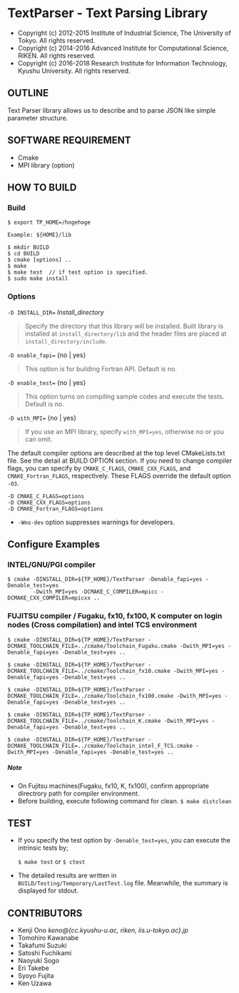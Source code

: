 # TextParser - Text Parsing Library

- Copyright (c) 2012-2015 Institute of Industrial Science, The University of Tokyo. All rights reserved.
- Copyright (c) 2014-2016 Advanced Institute for Computational Science, RIKEN. All rights reserved.
- Copyright (c) 2016-2018 Research Institute for Information Technology, Kyushu University. All rights reserved.


## OUTLINE
Text Parser library allows us to describe and to parse JSON like simple parameter structure.


## SOFTWARE REQUIREMENT
- Cmake
- MPI library (option)


## HOW TO BUILD

### Build

~~~
$ export TP_HOME=/hogehoge

Example: ${HOME}/lib

$ mkdir BUILD
$ cd BUILD
$ cmake [options] ..
$ make
$ make test  // if test option is specified.
$ sudo make install
~~~

### Options

`-D INSTALL_DIR=` *Install_directory*

>  Specify the directory that this library will be installed. Built library is
   installed at `install_directory/lib` and the header files are placed at
   `install_directory/include`.

`-D enable_fapi=` {no | yes}

>  This option is for building Fortran API. Default is no.

`-D enable_test=` {no | yes}

>  This option turns on compiling sample codes and execute the tests. Default is no.

`-D with_MPI=` {no | yes}

>  If you use an MPI library, specify `with_MPI=yes`, otherwise no or you can omit.


The default compiler options are described at the top level CMakeLists.txt file.
See the detail at BUILD OPTION section. If you need to change compiler flags,
you can specify by `CMAKE_C_FLAGS`, `CMAKE_CXX_FLAGS`, and `CMAKE_Fortran_FLAGS`, respectively. These FLAGS override the default option `-O3`.

~~~
-D CMAKE_C_FLAGS=options
-D CMAKE_CXX_FLAGS=options
-D CMAKE_Fortran_FLAGS=options
~~~

* `-Wno-dev` option suppresses warnings for developers.


## Configure Examples

### INTEL/GNU/PGI compiler

  ~~~
  $ cmake -DINSTALL_DIR=${TP_HOME}/TextParser -Denable_fapi=yes -Denable_test=yes
          -Dwith_MPI=yes -DCMAKE_C_COMPILER=mpicc -DCMAKE_CXX_COMPILER=mpicxx ..
  ~~~


### FUJITSU compiler / Fugaku, fx10, fx100, K computer on login nodes (Cross compilation) and intel TCS environment

~~~
$ cmake -DINSTALL_DIR=${TP_HOME}/TextParser -DCMAKE_TOOLCHAIN_FILE=../cmake/Toolchain_Fugaku.cmake -Dwith_MPI=yes -Denable_fapi=yes -Denable_test=yes ..

$ cmake -DINSTALL_DIR=${TP_HOME}/TextParser -DCMAKE_TOOLCHAIN_FILE=../cmake/Toolchain_fx10.cmake -Dwith_MPI=yes -Denable_fapi=yes -Denable_test=yes ..

$ cmake -DINSTALL_DIR=${TP_HOME}/TextParser -DCMAKE_TOOLCHAIN_FILE=../cmake/Toolchain_fx100.cmake -Dwith_MPI=yes -Denable_fapi=yes -Denable_test=yes ..

$ cmake -DINSTALL_DIR=${TP_HOME}/TextParser -DCMAKE_TOOLCHAIN_FILE=../cmake/Toolchain_K.cmake -Dwith_MPI=yes -Denable_fapi=yes -Denable_test=yes ..

$ cmake -DINSTALL_DIR=${TP_HOME}/TextParser -DCMAKE_TOOLCHAIN_FILE=../cmake/Toolchain_intel_F_TCS.cmake -Dwith_MPI=yes -Denable_fapi=yes -Denable_test=yes ..
~~~


##### Note
- On Fujitsu machines(Fugaku, fx10, K, fx100), confirm appropriate directrory path for compiler environment.
- Before building, execute following command for clean. `$ make distclean`



## TEST
* If you specify the test option by `-Denable_test=yes`, you can
execute the intrinsic tests by;

	`$ make test` or `$ ctest`

* The detailed results are written in `BUILD/Testing/Temporary/LastTest.log` file.
Meanwhile, the summary is displayed for stdout.



## CONTRIBUTORS

* Kenji    Ono        *keno@{cc.kyushu-u.ac, riken, iis.u-tokyo.ac}.jp*
* Tomohiro Kawanabe
* Takafumi Suzuki
* Satoshi  Fuchikami
* Naoyuki  Sogo
* Eri      Takebe
* Syoyo    Fujita
* Ken      Uzawa
